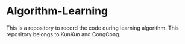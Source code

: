 # Algorithm-Learning
This is a repository to record the code during learning algorithm. This repository belongs to KunKun and CongCong.
